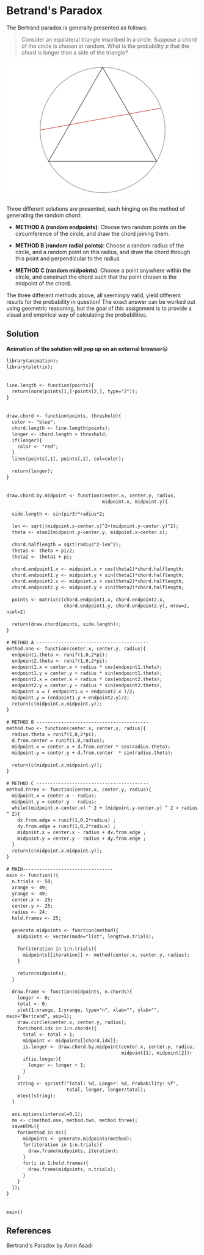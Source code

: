 # Betrand's Paradox

The Bertrand paradox is generally presented as follows:

> Consider an equilateral triangle inscribed in a circle.
> Suppose a chord of the circle is chosen at random.
> What is the probability $p$ that the chord is longer than a side of the triangle?

![](plot.png)

Three different solutions are presented, each hinging on the method of generating the random chord:

- **METHOD A (random endpoints)**: Choose two random points on the circumference of the circle, and draw the chord joining them.

- **METHOD B (random radial points)**: Choose a random radius of the circle, and a random point on this radius, and draw the chord through this point and perpendicular to the radius.

- **METHOD C (random midpoints)**: Choose a point anywhere within the circle, and construct the chord such that the point chosen is the midpoint of the chord.

The three different methods above, all seemingly valid, yield different results for the probability in question! The exact answer can be worked out using geometric reasoning, but the goal of this assignment is to provide a visual and empirical way of calculating the probabilities.

## Solution

**Animation of the solution will pop up on an external browser**😃

```
library(animation);
library(plotrix);


line.length <- function(points){
  return(norm(points[1,]-points[2,], type="2"));
}


draw.chord <- function(points, threshold){
  color <- "blue";
  chord.length <- line.length(points);
  longer <- chord.length > threshold;
  if(longer){
    color <- "red";
  }
  lines(points[,1], points[,2], col=color);
  
  return(longer);
}


draw.chord.by.midpoint <- function(center.x, center.y, radius,
                                   midpoint.x, midpoint.y){
  
  side.length <- sin(pi/3)*radius*2;
  
  len <- sqrt((midpoint.x-center.x)^2+(midpoint.y-center.y)^2);
  theta <- atan2(midpoint.y-center.y, midpoint.x-center.x);
  
  chord.halflength = sqrt(radius^2-len^2);
  theta1 <- theta + pi/2;
  theta2 <- theta1 + pi;
  
  chord.endpoint1.x <- midpoint.x + cos(theta1)*chord.halflength;
  chord.endpoint1.y <- midpoint.y + sin(theta1)*chord.halflength;
  chord.endpoint2.x <- midpoint.x + cos(theta2)*chord.halflength;
  chord.endpoint2.y <- midpoint.y + sin(theta2)*chord.halflength;
  
  points <- matrix(c(chord.endpoint1.x, chord.endpoint2.x,
                     chord.endpoint1.y, chord.endpoint2.y), nrow=2, ncol=2)
  
  return(draw.chord(points, side.length));
}

# METHOD A -----------------------------------------
method.one <- function(center.x, center.y, radius){
  endpoint1.theta <- runif(1,0,2*pi);
  endpoint2.theta <- runif(1,0,2*pi);
  endpoint1.x = center.x + radius * cos(endpoint1.theta);
  endpoint1.y = center.y + radius * sin(endpoint1.theta);
  endpoint2.x = center.x + radius * cos(endpoint2.theta);
  endpoint2.y = center.y + radius * sin(endpoint2.theta);
  midpoint.x = ( endpoint1.x + endpoint2.x )/2;
  midpoint.y = (endpoint1.y + endpoint2.y)/2;
  return(c(midpoint.x,midpoint.y));
}

# METHOD B -----------------------------------------
method.two <- function(center.x, center.y, radius){
  radius.theta = runif(1,0,2*pi);
  d.from.center = runif(1,0,radius);
  midpoint.x = center.x + d.from.center * cos(radius.theta);
  midpoint.y = center.y + d.from.center  * sin(radius.theta);
  
  return(c(midpoint.x,midpoint.y));
}

# METHOD C -----------------------------------------
method.three <- function(center.x, center.y, radius){
  midpoint.x = center.x - radius;
  midpoint.y = center.y - radius;
  while((midpoint.x-center.x) ^ 2 + (midpoint.y-center.y) ^ 2 > radius ^ 2){
    dx.from.edge = runif(1,0,2*radius) ;
    dy.from.edge = runif(1,0,2*radius) ;
    midpoint.x = center.x - radius + dx.from.edge ;
    midpoint.y = center.y - radius + dy.from.edge ;  
  }
  return(c(midpoint.x,midpoint.y));
}

# MAIN---------------------------------
main <- function(){
  n.trials <- 50;
  xrange <- 49;
  yrange <- 49;
  center.x <- 25;
  center.y <- 25;
  radius <- 24;
  hold.frames <- 25;
  
  generate.midpoints <- function(method){
    midpoints <- vector(mode="list", length=n.trials);
    
    for(iteration in 1:n.trials){
      midpoints[[iteration]] <- method(center.x, center.y, radius);
    }
    
    return(midpoints);
  }
  
  draw.frame <- function(midpoints, n.chords){
    longer <- 0;
    total <- 0;
    plot(1:xrange, 1:yrange, type="n", xlab="", ylab="", main="Bertrand", asp=1);
    draw.circle(center.x, center.y, radius);
    for(chord.idx in 1:n.chords){
      total <- total + 1;
      midpoint <- midpoints[[chord.idx]];
      is.longer <- draw.chord.by.midpoint(center.x, center.y, radius,
                                          midpoint[1], midpoint[2]);
      if(is.longer){
        longer <- longer + 1;
      }
    }
    string <- sprintf("Total: %d, Longer: %d, Probability: %f",
                      total, longer, longer/total);
    mtext(string);
  }
  
  ani.options(interval=0.1);
  ms <- c(method.one, method.two, method.three);
  saveHTML({
    for(method in ms){
      midpoints <- generate.midpoints(method);
      for(iteration in 1:n.trials){
        draw.frame(midpoints, iteration);
      }
      for(i in 1:hold.frames){
        draw.frame(midpoints, n.trials);
      }
    }
  });
}


main()
```
## References
Bertrand's Paradox by Amin Asadi




